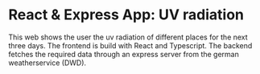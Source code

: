 # React & Express App: UV radiation

This web shows the user the uv radiation of different places for the next three days. The frontend is build with React and Typescript. The backend fetches the required data through an express server from the german weatherservice (DWD).